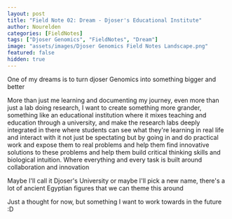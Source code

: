 ```yaml
---
layout: post
title: "Field Note 02: Dream - Djoser's Educational Institute"
author: Nourelden
categories: [FieldNotes]
tags: ["Djoser Genomics", "FieldNotes", "Dream"]
image: "assets/images/Djoser Genomics Field Notes Landscape.png"
featured: false
hidden: true
---
```


One of my dreams is to turn djoser Genomics into something bigger and better

More than just me learning and documenting my journey, even more than just a lab doing research, I want to create something more grander, something like an educational institution where it mixes teaching and education through a university, and make the research labs deeply integrated in there where students can see what they're learning in real life and interact with it not just be spectating but by going in and do practical work and expose them to real problems and help them find innovative solutions to these problems and help them build critical thinking skills and biological intuition. Where everything and every task is built around collaboration and innovation

Maybe I'll call it Djoser's University or maybe I'll pick a new name, there's a lot of ancient Egyptian figures that we can theme this around

Just a thought for now, but something I want to work towards in the future :D
